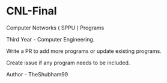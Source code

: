 # CNL-Final
 Computer Networks ( SPPU ) Programs

Third Year - Computer Engineering.

Write a PR to add more programs or update existing programs.

Create issue if any program needs to be included.

Author - TheShubham99